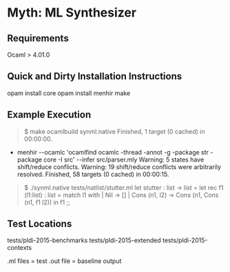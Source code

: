 Myth: ML Synthesizer
====================

Requirements
------------
Ocaml > 4.01.0

Quick and Dirty Installation Instructions
-----------------------------------------
opam install core
opam install menhir
make

Example Execution
-----------------
>$ make
ocamlbuild  synml.native
Finished, 1 target (0 cached) in 00:00:00.
+ menhir --ocamlc 'ocamlfind ocamlc -thread -annot -g -package str -package core -I src' --infer src/parser.mly
Warning: 5 states have shift/reduce conflicts.
Warning: 19 shift/reduce conflicts were arbitrarily resolved.
Finished, 58 targets (0 cached) in 00:00:15.
>$ ./synml.native tests/natlist/stutter.ml
let stutter : list -> list =
  let rec f1 (l1:list) : list =
    match l1 with
      | Nil -> []
      | Cons (n1, l2) -> Cons (n1, Cons (n1, f1 l2))
  in
    f1
;;

Test Locations
--------------
tests/pldi-2015-benchmarks
tests/pldi-2015-extended
tests/pldi-2015-contexts

.ml files = test
.out file = baseline output
